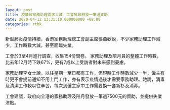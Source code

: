 ```yaml
---
layout: post
title: 疫情致家務助理需求大減　工會冀政府發一筆過資助
date: 2020-04-12 13:31:10.000000000 +08:00
categories: rthk
---
```


新型肺炎疫情持續，香港家務助理總工會副主席張燕歡說，不少家務助理工作減少，工作時數大減，甚至面臨失業。

工會於3至4月進行調查，收集154份問卷。 家務助理及陪月員的整體工作時數，比去年12月時下跌67%，更有7成以上受訪者對未來感到憂慮。 

家務助理李女士說，以往星期一至日都有工作，但現時工作時數減少一半，僱主有時更不會提前通知不用上門工作，亦有表示疫情過後才需要家務助理。她說，消毒及清潔工作較以往辛苦，每次到僱主家中工作需要換一套新衫及消毒。

工會建議，政府向全港的家務助理及陪月發放一筆過7500元的資助，並提供失業津貼。
